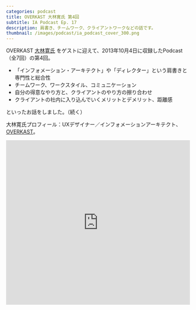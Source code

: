 ```yaml
---
categories: podcast
title: OVERKAST 大林寛氏 第4回
subtitle: IA Podcast Ep. 17
description: 肩書き、チームワーク、クライアントワークなどの話です。
thumbnail: /images/podcast/ia_podcast_cover_300.png
---
```


OVERKAST [大林寛氏](http://overkast.jp/about/) をゲストに迎えて、2013年10月4日に収録したPodcast（全7回）の第4回。

- 「インフォメーション・アーキテクト」や「ディレクター」という肩書きと専門性と総合性
- チームワーク、ワークスタイル、コミュニケーション
- 自分の得意なやり方と、クライアントのやり方の擦り合わせ
- クライアントの社内に入り込んでいくメリットとデメリット、距離感

といったお話をしました。（続く）

大林寛氏プロフィール：UXデザイナー／インフォメーションアーキテクト、[OVERKAST](http://overkast.jp/)。

<iframe width="100%" height="450" scrolling="no" frameborder="no" src="https://w.soundcloud.com/player/?url=https%3A//api.soundcloud.com/tracks/283581844&amp;auto_play=false&amp;hide_related=false&amp;show_comments=true&amp;show_user=true&amp;show_reposts=false&amp;visual=true"></iframe>
